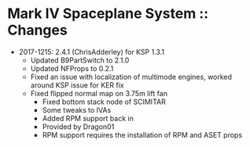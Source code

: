 # Mark IV Spaceplane System :: Changes

* 2017-1215: 2.4.1 (ChrisAdderley) for KSP 1.3.1
	+ Updated B9PartSwitch to 2.1.0
	+ Updated NFProps to 0.2.1
	+ Fixed an issue with localization of multimode engines, worked around KSP issue for KER fix
	+ Fixed flipped normal map on 3.75m lift fan
		- Fixed bottom stack node of SCIMITAR
		- Some tweaks to IVAs
		- Added RPM support back in
		- Provided by Dragon01
		- RPM support requires the installation of RPM and ASET props
